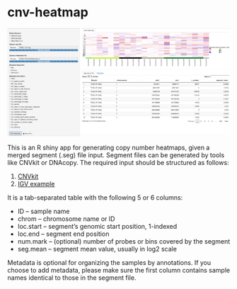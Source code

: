 # cnv-heatmap

![Overview](screenshots/shinyapp.png)

This is an R shiny app for generating copy number heatmaps, given a merged segment (.seg) file input. Segment files can be generated by tools like CNVkit or DNAcopy. 
The required input should be structured as follows:

1. [CNVkit](https://cnvkit.readthedocs.io/en/stable/fileformats.html)
2. [IGV example](https://software.broadinstitute.org/software/igv/sites/cancerinformatics.org.igv/files/linked_files/example.seg)

It is a tab-separated table with the following 5 or 6 columns:

* ID – sample name
* chrom – chromosome name or ID
* loc.start – segment’s genomic start position, 1-indexed
* loc.end – segment end position
* num.mark – (optional) number of probes or bins covered by the segment
* seg.mean – segment mean value, usually in log2 scale

Metadata is optional for organizing the samples by annotations. If you choose to add metadata, please make sure the first column contains sample names identical to those in the segment file.
